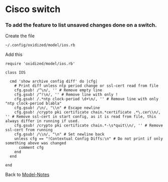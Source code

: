 # Cisco switch 

### To add the feature to list unsaved changes done on a switch.
Create the file
```text
~/.config/oxidized/model/ios.rb
```

Add this
```text
require 'oxidized/model/ios.rb'

class IOS

  cmd 'show archive config diff' do |cfg|
    # Print diff unless ntp period change or ssl-cert read from file
    cfg.gsub! /^\n/, '' # Remove empty line
    cfg.gsub! /^!\n/, '' # Remove line with only !
    cfg.gsub! /.*ntp clock-period \d+\n/, '' # Remove line with only "ntp clock-period blabla"
    cfg.gsub! /\n/, "\\n" # Escape newline
    cfg.gsub! /crypto pki certificate chain.*certificate .*\.cer\\n/, '' # Remove ssl-cert in start config, as it is read from file, this always differ in running if used.
    cfg.gsub! /crypto pki certificate chain.*-\s*quit\\n/, '' # Remove ssl-cert from running
    cfg.gsub! /\\n/, "\n" # Set newline back
    unless cfg == "!Contextual Config Diffs:\n" # Do not print if only something above was changed
      comment cfg
    end
  end

end
```

Back to [Model-Notes](README.md)
